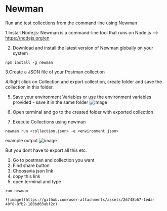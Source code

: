 # Newman

Run and test collections from the command line using Newman

1.Install Node.js: Newman is a command-line tool that runs on Node.js --> https://nodejs.org/en

2. Download and install the latest version of Newman globally on your system

```
npm install -g newman
```

3.Create a JSON file of your Postman collection

4.Right click on Collection and export collection,  create folder and save the collection in this folder.

5. Save your environment Variables or use the environment variables provided - save it in the same folder 
![image](https://github.com/user-attachments/assets/ba498cf8-9b01-4448-88f6-c673b21740f0)


6. Open terminal and go to the created folder with exported collection

7. Execute Collections using newman

```
newman run <collection.json> -e <environment.json>
```

example output 
![image](https://github.com/user-attachments/assets/d31c837f-4ead-4849-997d-6ad7110d4abb)

But you dont have to export all this etc.

1. Go to postman and collection you want
2. Find share button
3. Choosevia json link
4. copy this link
5. open terminal and type

```
run newman

![image](https://github.com/user-attachments/assets/26748b67-1eda-40f8-8fb2-180bd03abf2c)

